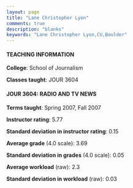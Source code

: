 ```yaml
---
layout: page
title: "Lane Christopher Lyon" 
comments: true
description: "blanks"
keywords: "Lane Christopher Lyon,CU,Boulder"
---
```

<head>
<script src="https://ajax.googleapis.com/ajax/libs/jquery/2.1.3/jquery.min.js"></script>
<script src="https://dl.dropboxusercontent.com/s/pc42nxpaw1ea4o9/highcharts.js?dl=0"></script>
<!-- <script src="../assets/js/highcharts.js"></script> -->
<style type="text/css">@font-face {
	font-family: "Bebas Neue";
	src: url(https://www.filehosting.org/file/details/544349/BebasNeue Regular.otf) format("opentype");
	}
	h1.Bebas { 
		font-family: "Bebas Neue", Verdana, Tahoma;
	}
</style>
</head>
	   
#### TEACHING INFORMATION

**College**: School of Journalism

**Classes taught**: JOUR 3604

#### JOUR 3604: RADIO AND TV NEWS

**Terms taught**: Spring 2007, Fall 2007

**Instructor rating**: 5.77

**Standard deviation in instructor rating**: 0.15

**Average grade** (4.0 scale): 3.69

**Standard deviation in grades** (4.0 scale): 0.05

**Average workload** (raw): 2.3

**Standard deviation in workload** (raw): 0.03

